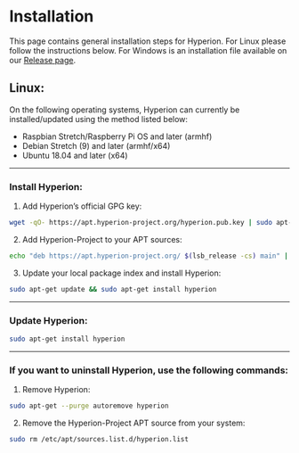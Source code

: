 
# Installation

This page contains general installation steps for Hyperion. For Linux please follow the instructions below. For Windows is an installation file available on our [Release page](https://github.com/hyperion-project/hyperion.ng/releases).

## Linux:
On the following operating systems, Hyperion can currently be installed/updated using the method listed below:
- Raspbian Stretch/Raspberry Pi OS and later (armhf)
- Debian Stretch (9) and later (armhf/x64)
- Ubuntu 18.04 and later (x64)

***

### Install Hyperion:
1. Add Hyperion’s official GPG key:
```bash
wget -qO- https://apt.hyperion-project.org/hyperion.pub.key | sudo apt-key add -
```

2. Add Hyperion-Project to your APT sources:
```bash
echo "deb https://apt.hyperion-project.org/ $(lsb_release -cs) main" | sudo tee /etc/apt/sources.list.d/hyperion.list
```

3. Update your local package index and install Hyperion:
```bash
sudo apt-get update && sudo apt-get install hyperion
```
***

### Update Hyperion:
```bash
sudo apt-get install hyperion
```
***

### If you want to uninstall Hyperion, use the following commands:
1. Remove Hyperion:
```bash
sudo apt-get --purge autoremove hyperion
```

2. Remove the Hyperion-Project APT source from your system:
```bash
sudo rm /etc/apt/sources.list.d/hyperion.list
```
